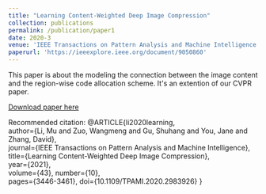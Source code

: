 ```yaml
---
title: "Learning Content-Weighted Deep Image Compression"
collection: publications
permalink: /publication/paper1
date: 2020-3
venue: 'IEEE Transactions on Pattern Analysis and Machine Intelligence (TPAMI)'
paperurl: 'https://ieeexplore.ieee.org/document/9050860'
---
```

This paper is about the modeling the connection between the image content and the region-wise code allocation scheme. It's an extention of our CVPR paper.

[Download paper here](https://ieeexplore.ieee.org/document/9050860)

Recommended citation: 
@ARTICLE{li2020learning,  
  author={Li, Mu and Zuo, Wangmeng and Gu, Shuhang and You, Jane and Zhang, David},   
  journal={IEEE Transactions on Pattern Analysis and Machine Intelligence},   
  title={Learning Content-Weighted Deep Image Compression},   
  year={2021},  
  volume={43},
  number={10},  
  pages={3446-3461},
  doi={10.1109/TPAMI.2020.2983926}
}  
